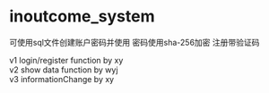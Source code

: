 ﻿# inoutcome_system
可使用sql文件创建账户密码并使用
密码使用sha-256加密 注册带验证码

v1 login/register function by xy  
v2 show data function by wyj  
v3 informationChange by xy  
